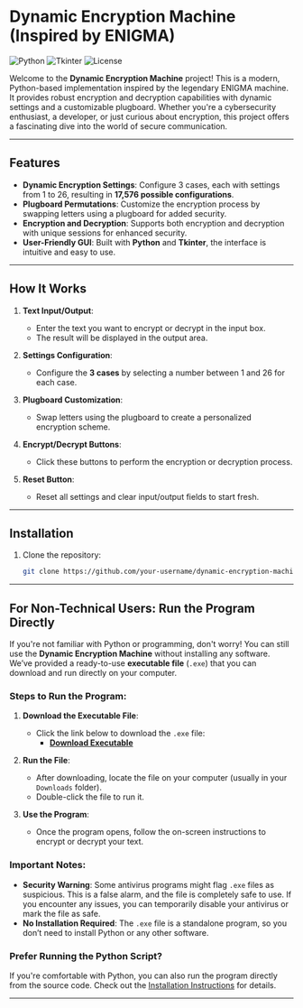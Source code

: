 # Dynamic Encryption Machine (Inspired by ENIGMA)

![Python](https://img.shields.io/badge/Python-3.x-blue)
![Tkinter](https://img.shields.io/badge/GUI-Tkinter-green)
![License](https://img.shields.io/badge/License-MIT-orange)

Welcome to the **Dynamic Encryption Machine** project! This is a modern, Python-based implementation inspired by the legendary ENIGMA machine. It provides robust encryption and decryption capabilities with dynamic settings and a customizable plugboard. Whether you're a cybersecurity enthusiast, a developer, or just curious about encryption, this project offers a fascinating dive into the world of secure communication.

---

## **Features**

- **Dynamic Encryption Settings**: Configure 3 cases, each with settings from 1 to 26, resulting in **17,576 possible configurations**.
- **Plugboard Permutations**: Customize the encryption process by swapping letters using a plugboard for added security.
- **Encryption and Decryption**: Supports both encryption and decryption with unique sessions for enhanced security.
- **User-Friendly GUI**: Built with **Python** and **Tkinter**, the interface is intuitive and easy to use.


---

## **How It Works**

1. **Text Input/Output**:
   - Enter the text you want to encrypt or decrypt in the input box.
   - The result will be displayed in the output area.

2. **Settings Configuration**:
   - Configure the **3 cases** by selecting a number between 1 and 26 for each case.

3. **Plugboard Customization**:
   - Swap letters using the plugboard to create a personalized encryption scheme.

4. **Encrypt/Decrypt Buttons**:
   - Click these buttons to perform the encryption or decryption process.

5. **Reset Button**:
   - Reset all settings and clear input/output fields to start fresh.

---

## **Installation**

1. Clone the repository:
   ```bash
   git clone https://github.com/your-username/dynamic-encryption-machine.git

---

## **For Non-Technical Users: Run the Program Directly**

If you're not familiar with Python or programming, don't worry! You can still use the **Dynamic Encryption Machine** without installing any software. We’ve provided a ready-to-use **executable file** (`.exe`) that you can download and run directly on your computer.

### **Steps to Run the Program**:
1. **Download the Executable File**:
   - Click the link below to download the `.exe` file:
     - **[Download Executable](ENIGMA.exe)**

2. **Run the File**:
   - After downloading, locate the file on your computer (usually in your `Downloads` folder).
   - Double-click the file to run it.

3. **Use the Program**:
   - Once the program opens, follow the on-screen instructions to encrypt or decrypt your text.

### **Important Notes**:
- **Security Warning**: Some antivirus programs might flag `.exe` files as suspicious. This is a false alarm, and the file is completely safe to use. If you encounter any issues, you can temporarily disable your antivirus or mark the file as safe.
- **No Installation Required**: The `.exe` file is a standalone program, so you don’t need to install Python or any other software.

### **Prefer Running the Python Script?**
If you're comfortable with Python, you can also run the program directly from the source code. Check out the [Installation Instructions](#installation) for details.

---
